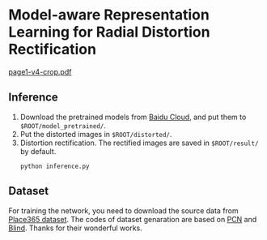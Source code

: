 # Model-aware Representation Learning for Radial Distortion Rectification

[page1-v4-crop.pdf](https://github.com/wwd-ustc/RDTR/files/9858508/page1-v4-crop.pdf)

## Inference 
1. Download the pretrained models from [Baidu Cloud](), and put them to `$ROOT/model_pretrained/`.
2. Put the distorted images in `$ROOT/distorted/`.
3. Distortion rectification. The rectified images are saved in `$ROOT/result/` by default.
    ```
    python inference.py
    ```

## Dataset
For training the network, you need to download the source data from [Place365 dataset](http://places2.csail.mit.edu/download.html).
The codes of dataset genaration are based on [PCN](https://github.com/uof1745-cmd/PCN) and [Blind](https://github.com/xiaoyu258/GeoProj). Thanks for their wonderful works.
